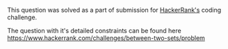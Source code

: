 This question was solved as a part of submission for [HackerRank's](http://www.hackerrank.com) coding challenge.

The question with it's detailed constraints can be found here https://www.hackerrank.com/challenges/between-two-sets/problem
